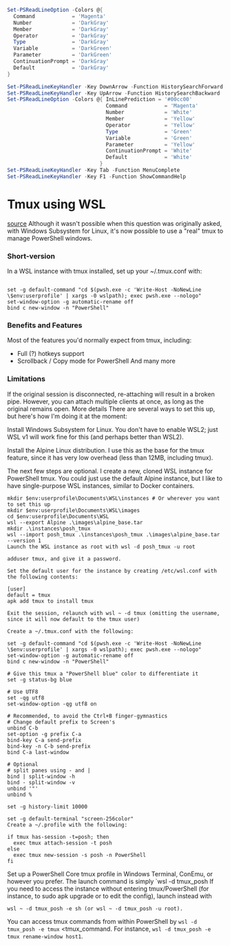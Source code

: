 
```powershell
Set-PSReadLineOption -Colors @{
  Command            = 'Magenta'
  Number             = 'DarkGray'
  Member             = 'DarkGray'
  Operator           = 'DarkGray'
  Type               = 'DarkGray'
  Variable           = 'DarkGreen'
  Parameter          = 'DarkGreen'
  ContinuationPrompt = 'DarkGray'
  Default            = 'DarkGray'
}

Set-PSReadLineKeyHandler -Key DownArrow -Function HistorySearchForward
Set-PSReadLineKeyHandler -Key UpArrow -Function HistorySearchBackward
Set-PSReadLineOption -Colors @{ InLinePrediction = '#00cc00'
                                Command            = 'Magenta'
                                Number             = 'White'
                                Member             = 'Yellow'
                                Operator           = 'Yellow'
                                Type               = 'Green'
                                Variable           = 'Green'
                                Parameter          = 'Yellow'
                                ContinuationPrompt = 'White'
                                Default            = 'White'
                              }
Set-PSReadLineKeyHandler -Key Tab -Function MenuComplete
Set-PSReadLineKeyHandler -Key F1 -Function ShowCommandHelp 

```

# Tmux using WSL
[source](https://superuser.com/questions/408874/tmux-screen-alternative-for-powershell)
Although it wasn't possible when this question was originally asked, with Windows Subsystem for Linux, it's now possible to use a "real" tmux to manage PowerShell windows.

### Short-version
In a WSL instance with tmux installed, set up your ~/.tmux.conf with:
```shell

set -g default-command "cd $(pwsh.exe -c 'Write-Host -NoNewLine \$env:userprofile' | xargs -0 wslpath); exec pwsh.exe --nologo"
set-window-option -g automatic-rename off
bind c new-window -n "PowerShell"
```

### Benefits and Features
Most of the features you'd normally expect from tmux, including:

- Full (?) hotkeys support
- Scrollback / Copy mode for PowerShell
And many more
### Limitations
If the original session is disconnected, re-attaching will result in a broken pipe. However, you can attach multiple clients at once, as long as the original remains open.
More details
There are several ways to set this up, but here's how I'm doing it at the moment:

Install Windows Subsystem for Linux. You don't have to enable WSL2; just WSL v1 will work fine for this (and perhaps better than WSL2).

Install the Alpine Linux distribution. I use this as the base for the tmux feature, since it has very low overhead (less than 12MB, including tmux).

The next few steps are optional. I create a new, cloned WSL instance for PowerShell tmux. You could just use the default Alpine instance, but I like to have single-purpose WSL instances, similar to Docker containers.

```shell
mkdir $env:userprofile\Documents\WSL\instances # Or wherever you want to set this up
mkdir $env:userprofile\Documents\WSL\images
cd $env:userprofile\Documents\WSL
wsl --export Alpine .\images\alpine_base.tar
mkdir .\instances\posh_tmux
wsl --import posh_tmux .\instances\posh_tmux .\images\alpine_base.tar --version 1 
Launch the WSL instance as root with wsl -d posh_tmux -u root

adduser tmux, and give it a password.

Set the default user for the instance by creating /etc/wsl.conf with the following contents:

[user]
default = tmux
apk add tmux to install tmux

Exit the session, relaunch with wsl ~ -d tmux (omitting the username, since it will now default to the tmux user)

Create a ~/.tmux.conf with the following:

set -g default-command "cd $(pwsh.exe -c 'Write-Host -NoNewLine \$env:userprofile' | xargs -0 wslpath); exec pwsh.exe --nologo"
set-window-option -g automatic-rename off
bind c new-window -n "PowerShell"

# Give this tmux a "PowerShell blue" color to differentiate it
set -g status-bg blue

# Use UTF8
set -qg utf8
set-window-option -qg utf8 on

# Recommended, to avoid the Ctrl+B finger-gymnastics
# Change default prefix to Screen's
unbind C-b
set-option -g prefix C-a
bind-key C-a send-prefix
bind-key -n C-b send-prefix
bind C-a last-window

# Optional
# split panes using - and |
bind | split-window -h
bind - split-window -v
unbind '"'
unbind %

set -g history-limit 10000

set -g default-terminal "screen-256color"
Create a ~/.profile with the following:

if tmux has-session -t=posh; then
  exec tmux attach-session -t posh
else
  exec tmux new-session -s posh -n PowerShell
fi
```
Set up a PowerShell Core tmux profile in Windows Terminal, ConEmu, or however you prefer. The launch command is simply `wsl -d tmux_posh
If you need to access the instance without entering tmux/PowerShell (for instance, to sudo apk upgrade or to edit the config), launch instead with 
```shell
wsl ~ -d tmux_posh -e sh (or wsl ~ -d tmux_posh -u root).
```


You can access tmux commands from within PowerShell by `wsl -d tmux_posh -e tmux` <tmux_command. For instance, `wsl -d tmux_posh -e tmux rename-window host1`. 

